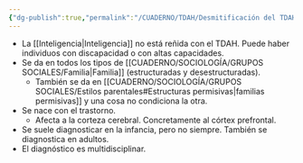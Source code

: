 ```yaml
---
{"dg-publish":true,"permalink":"/CUADERNO/TDAH/Desmitificación del TDAH/"}
---
```


- La [[Inteligencia\|Inteligencia]] no está reñida con el TDAH. Puede haber individuos con discapacidad o con altas capacidades.
- Se da en todos los tipos de [[CUADERNO/SOCIOLOGÍA/GRUPOS SOCIALES/Familia\|Familia]] (estructuradas y desestructuradas).
	- También se da en [[CUADERNO/SOCIOLOGÍA/GRUPOS SOCIALES/Estilos parentales#Estructuras permisivas\|familias permisivas]] y una cosa no condiciona la otra.
- Se nace con el trastorno.
	- Afecta a la corteza cerebral. Concretamente al córtex prefrontal.
- Se suele diagnosticar en la infancia, pero no siempre. También se diagnostica en adultos.
- El diagnóstico es multidisciplinar.